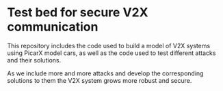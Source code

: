 # Test bed for secure V2X communication

This repository includes the code used to build a model of V2X systems using PicarX model cars, as well as the code used to test different attacks and their solutions.

As we include more and more attacks and develop the corresponding solutions to them the V2X system grows more robust and secure.
